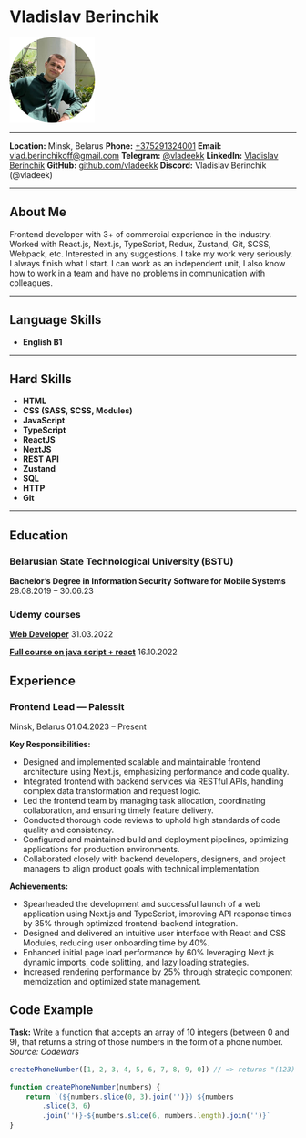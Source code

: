 # Vladislav Berinchik

<img src="photo.png" alt="Vladislav Berinchik" width="150" />

---

**Location:** Minsk, Belarus
**Phone:** [+375291324001](tel:+375291324001)
**Email:** [vlad.berinchikoff@gmail.com](mailto:vlad.berinchikoff@gmail.com)
**Telegram:** [@vladeekk](https://t.me/vladeekk)
**LinkedIn:** [Vladislav Berinchik](https://www.linkedin.com/in/vladislav-berinchik)
**GitHub:** [github.com/vladeekk](https://github.com/vladeekk)
**Discord:** Vladislav Berinchik (@vladeek)

---

## About Me

Frontend developer with 3+ of commercial experience in the industry. Worked with React.js, Next.js, TypeScript, Redux, Zustand, Git, SCSS, Webpack, etc. Interested in any suggestions. I take my work very seriously. I always finish what I start. I can work as an independent unit, I also know how to work in a team and have no problems in communication with colleagues.

---

## Language Skills

- **English B1**

---

## Hard Skills

- **HTML**
- **CSS (SASS, SCSS, Modules)**
- **JavaScript**
- **TypeScript**
- **ReactJS**
- **NextJS**
- **REST API**
- **Zustand**
- **SQL**
- **HTTP**
- **Git**

---

## Education

### Belarusian State Technological University (BSTU)

**Bachelor’s Degree in Information Security Software for Mobile Systems**
28.08.2019 – 30.06.23

### Udemy courses

**[Web Developer](https://docs.google.com/document/d/1_de0J1W9Lm31j--G3-smMz6GSI1KvhJXPLsJfnt60bU/edit?tab=t.0)**
31.03.2022

**[Full course on java script + react](https://docs.google.com/document/d/1YxU64RK9af--gFi7j9hsX9L51-5o4J5bwVCDaYGIILY/edit?usp=sharing3-smMz6GSI1KvhJXPLsJfnt60bU/edit)**
16.10.2022

## Experience

### Frontend Lead — Palessit

Minsk, Belarus
01.04.2023 – Present

**Key Responsibilities:**

- Designed and implemented scalable and maintainable frontend architecture using Next.js, emphasizing performance and code quality.
- Integrated frontend with backend services via RESTful APIs, handling complex data transformation and request logic.
- Led the frontend team by managing task allocation, coordinating collaboration, and ensuring timely feature delivery.
- Conducted thorough code reviews to uphold high standards of code quality and consistency.
- Configured and maintained build and deployment pipelines, optimizing applications for production environments.
- Collaborated closely with backend developers, designers, and project managers to align product goals with technical implementation.

**Achievements:**

- Spearheaded the development and successful launch of a web application using Next.js and TypeScript, improving API response times by 35% through optimized frontend-backend integration.
- Designed and delivered an intuitive user interface with React and CSS Modules, reducing user onboarding time by 40%.
- Enhanced initial page load performance by 60% leveraging Next.js dynamic imports, code splitting, and lazy loading strategies.
- Increased rendering performance by 25% through strategic component memoization and optimized state management.

## Code Example

**Task:** Write a function that accepts an array of 10 integers (between 0 and 9), that returns a string of those numbers in the form of a phone number.
_Source: Codewars_

```ts
createPhoneNumber([1, 2, 3, 4, 5, 6, 7, 8, 9, 0]) // => returns "(123) 456-7890"
```

```ts
function createPhoneNumber(numbers) {
	return `(${numbers.slice(0, 3).join('')}) ${numbers
		.slice(3, 6)
		.join('')}-${numbers.slice(6, numbers.length).join('')}`
}
```
